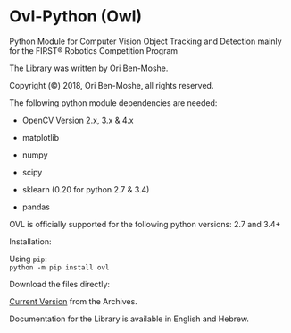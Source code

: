 # Ovl-Python (Owl)
Python Module for Computer Vision Object Tracking and Detection mainly for the FIRST® Robotics Competition Program

The Library was written by Ori Ben-Moshe.

Copyright (©) 2018, Ori Ben-Moshe, all rights reserved.

The following python module dependencies are needed:

  - OpenCV Version 2.x, 3.x & 4.x
  
  - matplotlib
  
  - numpy
  
  - scipy
  
  - sklearn (0.20 for python 2.7 & 3.4)
  
  - pandas
  

OVL is officially supported for the following python versions: 2.7 and 3.4+

Installation:

Using `pip`:
</br>
`python -m pip install ovl`

Download the files directly:

[Current Version](https://github.com/1937Elysium/Ovl-Python/tree/master/Archives/Current%20Release) from the Archives.

Documentation for the Library is available in English and Hebrew.
